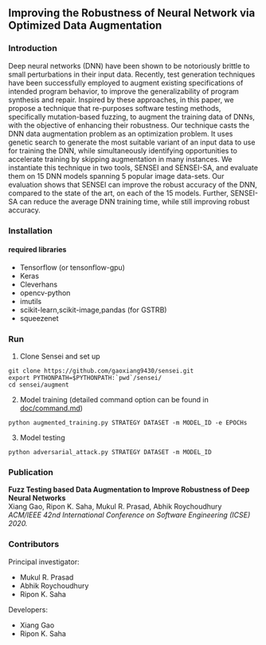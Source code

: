 ## Improving the Robustness of Neural Network via Optimized Data Augmentation ##


### Introduction ###

Deep neural networks (DNN) have been shown to be notoriously brittle to small perturbations in their input data. Recently, test generation techniques have been successfully employed to augment existing specifications of intended program behavior, to improve the generalizability of program synthesis and repair. Inspired by these approaches, in this paper, we propose a technique that re-purposes software testing methods, specifically mutation-based fuzzing, to augment the training data of DNNs, with the objective of enhancing their robustness. Our technique casts the DNN data augmentation problem as an optimization problem. It uses genetic search to generate the most suitable variant of an input data to use for training the DNN, while simultaneously identifying opportunities to accelerate training by skipping augmentation in many instances. We instantiate this technique in two tools, SENSEI and SENSEI-SA, and evaluate them on 15 DNN models spanning 5 popular image data-sets. Our evaluation shows that SENSEI can improve the robust accuracy of the DNN, compared to the state of the art, on each of the 15 models. Further, SENSEI-SA can reduce the average DNN training time, while still improving robust accuracy.

### Installation ###
#### required libraries ####
- Tensorflow (or tensonflow-gpu)
- Keras
- Cleverhans
- opencv-python
- imutils
- scikit-learn,scikit-image,pandas (for GSTRB)
- squeezenet


### Run ####
1. Clone Sensei and set up
```
git clone https://github.com/gaoxiang9430/sensei.git
export PYTHONPATH=$PYTHONPATH:`pwd`/sensei/
cd sensei/augment
```
2. Model training (detailed command option can be found in [doc/command.md](./doc/command.md))
```
python augmented_training.py STRATEGY DATASET -m MODEL_ID -e EPOCHs
```
3. Model testing
```
python adversarial_attack.py STRATEGY DATASET -m MODEL_ID
```

### Publication
**Fuzz Testing based Data Augmentation to Improve Robustness of Deep Neural Networks** <br>
Xiang Gao, Ripon K. Saha, Mukul R. Prasad, Abhik Roychoudhury<br>
*ACM/IEEE 42nd International Conference on Software Engineering (ICSE) 2020.*

### Contributors
Principal investigator:
- Mukul R. Prasad
- Abhik Roychoudhury
- Ripon K. Saha

Developers:
- Xiang Gao
- Ripon K. Saha
